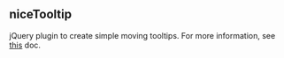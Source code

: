 ## niceTooltip

jQuery plugin to create simple moving tooltips.
For more information, see [this](http://bloomca.github.io/niceTooltip/) doc.
